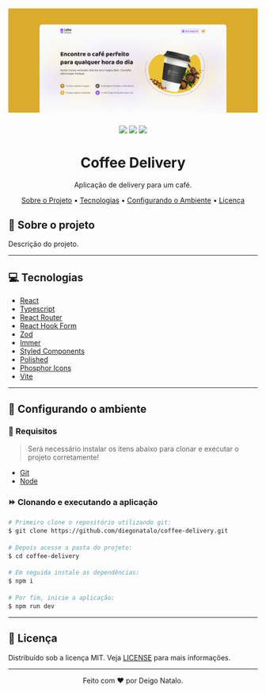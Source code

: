 <h1 align="center">
  <img alt="Logo" src="assets/readme-banner.jpg" alt="Exemplo">
</h1>

<p align="center">
  <img src="https://img.shields.io/badge/code_style-prettier-ff69b4.svg"/>
  <img src="https://img.shields.io/badge/commitizen-friendly-brightgreen.svg"/>
  <img src="https://img.shields.io/badge/license-MIT-blue" />
</p>

<h1 align="center">
    Coffee Delivery
</h1>
<p align="center">Aplicação de delivery para um café.</p>

<p align="center">
 <a href="#-sobre-o-projeto">Sobre o Projeto</a> •
 <a href="#-tecnologias">Tecnologias</a> •
 <a href="#-configurando-o-ambiente">Configurando o Ambiente</a> •
 <a href="#-licença">Licença</a>
</p>

## 📌 Sobre o projeto

Descrição do projeto.

---

## 💻 Tecnologias

- [React](https://reactjs.org/)
- [Typescript](https://www.typescriptlang.org/)
- [React Router](https://reactrouter.com/en/main)
- [React Hook Form](https://react-hook-form.com/)
- [Zod](https://github.com/colinhacks/zod)
- [Immer](https://github.com/immerjs/immer)
- [Styled Components](https://styled-components.com/)
- [Polished](https://polished.js.org/)
- [Phosphor Icons](https://phosphoricons.com/) 
- [Vite](https://vitejs.dev/)

---

## 🌱 Configurando o ambiente

### 🚧 **Requisitos**

> Será necessário instalar os itens abaixo para clonar e executar o projeto corretamente!

- [Git](https://git-scm.com/)
- [Node](https://nodejs.org/)

### ⏩ **Clonando e executando a aplicação**

```bash
# Primeiro clone o repositório utilizando git:
$ git clone https://github.com/diegonatalo/coffee-delivery.git

# Depois acesse a pasta do projeto:
$ cd coffee-delivery

# Em seguida instale as dependências:
$ npm i

# Por fim, inicie a aplicação:
$ npm run dev
```

---

## 📜 Licença

Distribuído sob a licença MIT. Veja [LICENSE](LICENSE) para mais informações.

---

<p align="center">Feito com ❤️ por Deigo Natalo.</p>
